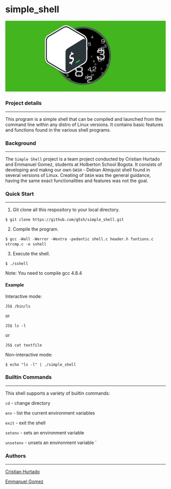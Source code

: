 # simple_shell

![logo](/unix.jpg)

### Project details
-----
This program is a simple shell that can be compiled and launched from the command line within any distro of Linux versions. It contains basic features and functions found in the various shell programs.


### Background
-----
The `Simple Shell` project is a team project conducted by Cristian Hurtado and Emmanuel Gomez, students at Holberton School Bogota. It consists of developing and makng our own `DASH` - Debian Almquist shell found in several versions of Linux. Creating of `DASH` was the general guidance, having the same exact functionalities and features was not the goal.

### Quick Start
-----
1. Git clone all this respository to your local directory.
```
$ git clone https://github.com/g5sh/simple_shell.git
```
2. Compile the program.
```
$ gcc -Wall -Werror -Wextra -pedantic shell.c header.h funtions.c strcmp.c -o sshell
```
3. Execute the shell.
```
$ ./sshell
```
Note: You need to compile gcc 4.8.4

#### Example
Interactive mode:
```
JS$ /bin/ls
```
or
```
JS$ ls -l
```
or
```
JS$ cat textfile
```
Non-interactive mode:
```
$ echo "ls -l" | ./simple_shell
```

### Builtin Commands
-----
This shell supports a variety of builtin commands:

`cd` - change directory

`env` - list the current environment variables

`exit` - exit the shell

`setenv` - sets an environment variable

`unsetenv` - unsets an environment variable
`
### Authors
-----

[Cristian Hurtado](https://github.com/cristian0497)

[Emmanuel Gomez](https://github.com/g5sh)
